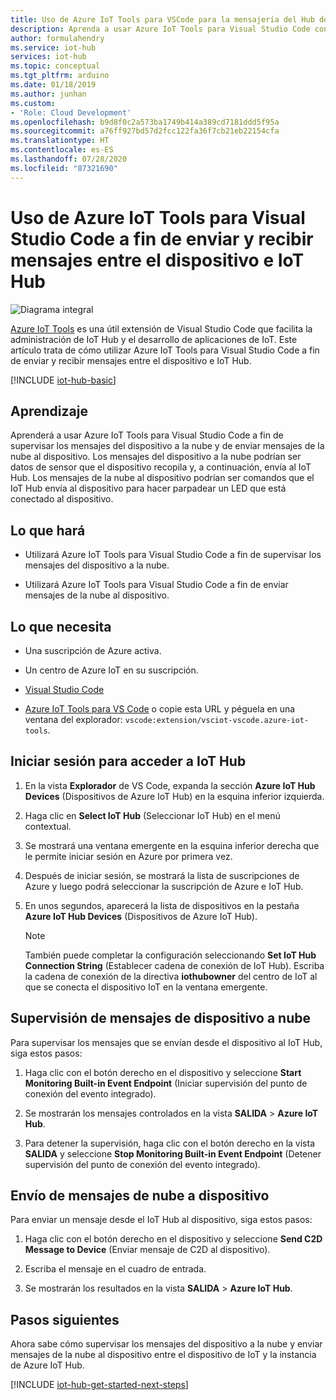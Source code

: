 ```yaml
---
title: Uso de Azure IoT Tools para VSCode para la mensajería del Hub de TI de administrador
description: Aprenda a usar Azure IoT Tools para Visual Studio Code con el fin de supervisar los mensajes del dispositivo a la nube y enviar mensajes de la nube al dispositivo en Azure IoT Hub.
author: formulahendry
ms.service: iot-hub
services: iot-hub
ms.topic: conceptual
ms.tgt_pltfrm: arduino
ms.date: 01/18/2019
ms.author: junhan
ms.custom:
- 'Role: Cloud Development'
ms.openlocfilehash: b9d8f0c2a573ba1749b414a389cd7181ddd5f95a
ms.sourcegitcommit: a76ff927bd57d2fcc122fa36f7cb21eb22154cfa
ms.translationtype: HT
ms.contentlocale: es-ES
ms.lasthandoff: 07/28/2020
ms.locfileid: "87321690"
---
```

# <a name="use-azure-iot-tools-for-visual-studio-code-to-send-and-receive-messages-between-your-device-and-iot-hub"></a>Uso de Azure IoT Tools para Visual Studio Code a fin de enviar y recibir mensajes entre el dispositivo e IoT Hub

![Diagrama integral](./media/iot-hub-vscode-iot-toolkit-cloud-device-messaging/e-to-e-diagram.png)

[Azure IoT Tools](https://marketplace.visualstudio.com/items?itemName=vsciot-vscode.azure-iot-toolkit) es una útil extensión de Visual Studio Code que facilita la administración de IoT Hub y el desarrollo de aplicaciones de IoT. Este artículo trata de cómo utilizar Azure IoT Tools para Visual Studio Code a fin de enviar y recibir mensajes entre el dispositivo e IoT Hub.

[!INCLUDE [iot-hub-basic](../../includes/iot-hub-basic-partial.md)]

## <a name="what-you-will-learn"></a>Aprendizaje

Aprenderá a usar Azure IoT Tools para Visual Studio Code a fin de supervisar los mensajes del dispositivo a la nube y de enviar mensajes de la nube al dispositivo. Los mensajes del dispositivo a la nube podrían ser datos de sensor que el dispositivo recopila y, a continuación, envía al IoT Hub. Los mensajes de la nube al dispositivo podrían ser comandos que el IoT Hub envía al dispositivo para hacer parpadear un LED que está conectado al dispositivo.

## <a name="what-you-will-do"></a>Lo que hará

* Utilizará Azure IoT Tools para Visual Studio Code a fin de supervisar los mensajes del dispositivo a la nube.

* Utilizará Azure IoT Tools para Visual Studio Code a fin de enviar mensajes de la nube al dispositivo.

## <a name="what-you-need"></a>Lo que necesita

* Una suscripción de Azure activa.

* Un centro de Azure IoT en su suscripción.

* [Visual Studio Code](https://code.visualstudio.com/)

* [Azure IoT Tools para VS Code](https://marketplace.visualstudio.com/items?itemName=vsciot-vscode.azure-iot-tools) o copie esta URL y péguela en una ventana del explorador: `vscode:extension/vsciot-vscode.azure-iot-tools`.

## <a name="sign-in-to-access-your-iot-hub"></a>Iniciar sesión para acceder a IoT Hub

1. En la vista **Explorador** de VS Code, expanda la sección **Azure IoT Hub Devices** (Dispositivos de Azure IoT Hub) en la esquina inferior izquierda.

2. Haga clic en **Select IoT Hub** (Seleccionar IoT Hub) en el menú contextual.

3. Se mostrará una ventana emergente en la esquina inferior derecha que le permite iniciar sesión en Azure por primera vez.

4. Después de iniciar sesión, se mostrará la lista de suscripciones de Azure y luego podrá seleccionar la suscripción de Azure e IoT Hub.

5. En unos segundos, aparecerá la lista de dispositivos en la pestaña **Azure IoT Hub Devices** (Dispositivos de Azure IoT Hub).

   > [!Note]
   > También puede completar la configuración seleccionando **Set IoT Hub Connection String** (Establecer cadena de conexión de IoT Hub). Escriba la cadena de conexión de la directiva **iothubowner** del centro de IoT al que se conecta el dispositivo IoT en la ventana emergente.

## <a name="monitor-device-to-cloud-messages"></a>Supervisión de mensajes de dispositivo a nube

Para supervisar los mensajes que se envían desde el dispositivo al IoT Hub, siga estos pasos:

1. Haga clic con el botón derecho en el dispositivo y seleccione **Start Monitoring Built-in Event Endpoint** (Iniciar supervisión del punto de conexión del evento integrado).

2. Se mostrarán los mensajes controlados en la vista **SALIDA** > **Azure IoT Hub**.

3. Para detener la supervisión, haga clic con el botón derecho en la vista **SALIDA** y seleccione **Stop Monitoring Built-in Event Endpoint** (Detener supervisión del punto de conexión del evento integrado).

## <a name="send-cloud-to-device-messages"></a>Envío de mensajes de nube a dispositivo

Para enviar un mensaje desde el IoT Hub al dispositivo, siga estos pasos:

1. Haga clic con el botón derecho en el dispositivo y seleccione **Send C2D Message to Device** (Enviar mensaje de C2D al dispositivo).

2. Escriba el mensaje en el cuadro de entrada.

3. Se mostrarán los resultados en la vista **SALIDA** > **Azure IoT Hub**.

## <a name="next-steps"></a>Pasos siguientes

Ahora sabe cómo supervisar los mensajes del dispositivo a la nube y enviar mensajes de la nube al dispositivo entre el dispositivo de IoT y la instancia de Azure IoT Hub.

[!INCLUDE [iot-hub-get-started-next-steps](../../includes/iot-hub-get-started-next-steps.md)]